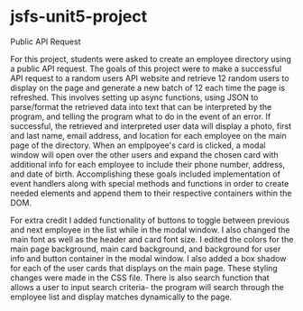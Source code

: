 # jsfs-unit5-project
 Public API Request

For this project, students were asked to create an employee directory using a public API request. The goals of this project were to make a successful API request to a random users API website and retrieve 12 random users to display on the page and generate a new batch of 12 each time the page is refreshed. This involves setting up async functions, using JSON to parse/format the retrieved data into text that can be interpreted by the program, and telling the program what to do in the event of an error. If successful, the retrieved and interpreted user data will display a photo, first and last name, email address, and location for each employee on the main page of the directory. When an emplpoyee's card is clicked, a modal window will open over the other users and expand the chosen card with additional info for each employee to include their phone number, address, and date of birth. Accomplishing these goals included implementation of event handlers along with special methods and functions in order to create needed elements and append them to their respective containers within the DOM. 

For extra credit I added functionality of buttons to toggle between previous and next employee in the list while in the modal window. I also changed the main font as well as the header and card font size. I edited the colors for the main page background, main card background, and background for user info and button container in the modal window. I also added a box shadow for each of the user cards that displays on the main page. These styling changes were made in the CSS file. There is also search function that allows a user to input search criteria- the program will search through the employee list and display matches dynamically to the page.
